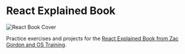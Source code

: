 # React Explained Book 

![React Book Cover](https://javascriptforwp.com/wp-content/uploads/2018/03/React-Book-Day-by-Day-3.png)

Practice exercises and projects for the [React Explained Book from Zac Gordon and OS Training](https://javascriptforwp.com/react-book).
